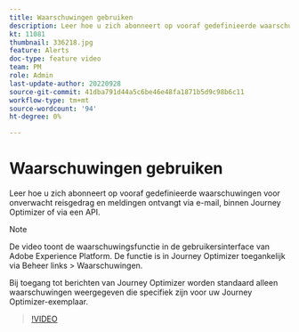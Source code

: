 ```yaml
---
title: Waarschuwingen gebruiken
description: Leer hoe u zich abonneert op vooraf gedefinieerde waarschuwingen voor onverwacht reisgedrag en meldingen ontvangt via e-mail, binnen Journey Optimizer of via een API.
kt: 11081
thumbnail: 336218.jpg
feature: Alerts
doc-type: feature video
team: PM
role: Admin
last-update-author: 20220928
source-git-commit: 41dba791d44a5c6be46e48fa1871b5d9c98b6c11
workflow-type: tm+mt
source-wordcount: '94'
ht-degree: 0%

---
```



# Waarschuwingen gebruiken

Leer hoe u zich abonneert op vooraf gedefinieerde waarschuwingen voor onverwacht reisgedrag en meldingen ontvangt via e-mail, binnen Journey Optimizer of via een API.

>[!NOTE]
>
>De video toont de waarschuwingsfunctie in de gebruikersinterface van Adobe Experience Platform. De functie is in Journey Optimizer toegankelijk via Beheer links > Waarschuwingen.
>
>
>Bij toegang tot berichten van Journey Optimizer worden standaard alleen waarschuwingen weergegeven die specifiek zijn voor uw Journey Optimizer-exemplaar.

>[!VIDEO](https://video.tv.adobe.com/v/336218?quality=12)
